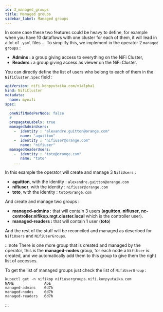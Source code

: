 ```yaml
---
id: 3_managed_groups
title: Managed groups
sidebar_label: Managed groups
---
```


In some case these two features could be heavy to define, for example when you have 10 dataflows with one cluster for each of them, it will lead in a lot of `.yaml` files ...
To simplify this, we implement in the operator 2 `managed groups` :

- **Admins :** a group giving access to everything on the NiFi Cluster,
- **Readers :** a group giving access as viewer on the NiFi Cluster.

You can directly define the list of users who belong to each of them in the `NifiCluster.Spec` field :

```yaml
apiVersion: nifi.konpyutaika.com/v1alpha1
kind: NifiCluster
metadata:
  name: mynifi
spec:
  ...
  oneNifiNodePerNode: false
  #
  propagateLabels: true
  managedAdminUsers:
    -  identity : "alexandre.guitton@orange.com"
       name: "aguitton"
    -  identity : "nifiuser@orange.com"
       name: "nifiuser"
  managedReaderUsers:
    -  identity : "toto@orange.com"
       name: "toto"
    ...
```

In this example the operator will create and manage 3 `NifiUsers` :

- **aguitton**, with the identity : `alexandre.guitton@orange.com`
- **nifiuser**, with the identity : `nifiuser@orange.com`
- **toto**, with the identity : `toto@orange.com`

And create and manage two groups :

- **managed-admins :** that will contain 3 users (**aguitton**, **nifiuser**, **nc-controller.nifikop.mgt.cluster.local** which is the controller user).
- **managed-readers :** that will contain 1 user (**toto**)

And the rest of the stuff will be reconciled and managed as described for `NifiUsers` and `NifiUserGroups`.

:::note
There is one more group that is created and managed by the operator, this is the **managed-nodes** group, for each node a `NifiUser` is created, and we automatically add them to this group to give them the right list of accesses.

To get the list of managed groups just check the list of `NifiUserGroup` :

```console
kubectl get -n nifikop nifiusergroups.nifi.konpyutaika.com 
NAME              AGE
managed-admins    6d7h
managed-nodes     6d7h
managed-readers   6d7h
```
:::